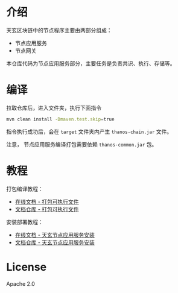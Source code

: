 # 介绍
天玄区块链中的节点程序主要由两部分组成：

* 节点应用服务
* 节点网关

本仓库代码为节点应用服务部分，主要任务是负责共识、执行、存储等。

# 编译
拉取仓库后，进入文件夹，执行下面指令
```sh
mvn clean install -Dmaven.test.skip=true
```
指令执行成功后，会在 `target` 文件夹内产生 `thanos-chain.jar` 文件。

注意， 节点应用服务编译打包需要依赖 `thanos-common.jar` 包。

# 教程
打包编译教程：
* [在线文档 - 打包可执行文件](https://tianxuan.blockchain.163.com/installation-manual/tianxaun-chain/executable-file.html)
* [文档仓库 - 打包可执行文件](https://github.com/TianXuan-Chain/tianxuan-docs/blob/new-pages/tools/blockchain-browser/installation-manual/tianxaun-chain/executable-file.md)

安装部署教程：
* [在线文档 - 天玄节点应用服务安装](https://tianxuan.blockchain.163.com/installation-manual/tianxaun-chain/)
* [文档仓库 - 天玄节点应用服务安装](https://github.com/TianXuan-Chain/tianxuan-docs/tree/main/installation-manual/tianxaun-chain)

# License
Apache 2.0
